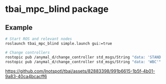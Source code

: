 # tbai_mpc_blind package

## Example
```bash
# Start ROS and relevant nodes
roslaunch tbai_mpc_blind simple.launch gui:=true

# Change controllers
rostopic pub /anymal_d/change_controller std_msgs/String "data: 'STAND'"
rostopic pub /anymal_d/change_controller std_msgs/String "data: 'WBC'"
```



https://github.com/lnotspotl/tbai/assets/82883398/991b6615-1b5f-4b01-9a83-40ca4bcacff6

